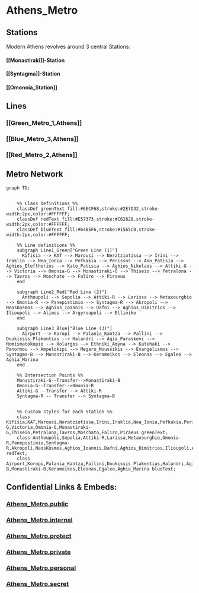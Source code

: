 # Athens_Metro

## Stations 

Modern Athens revolves around 3 central Stations: 
#### [[Monastiraki]]-Station  

#### [[Syntagma]]-Station 

#### [[Omonoia_Station]]  



## Lines 

### [[Green_Metro_1,Athens]]

### [[Blue_Metro_3,Athens]] 

### [[Red_Metro_2,Athens]] 


## Metro Network 

```mermaid
graph TD;


    %% Class Definitions %%
    classDef greenText fill:#6ECF68,stroke:#2E7D32,stroke-width:2px,color:#FFFFFF;
    classDef redText fill:#E57373,stroke:#C62828,stroke-width:2px,color:#FFFFFF;
    classDef blueText fill:#64B5F6,stroke:#1565C0,stroke-width:2px,color:#FFFFFF;

    %% Line definitions %%
    subgraph Line1_Green["Green Line (1)"]
      Kifisia --> KAT --> Marousi --> Neratziotissa --> Irini --> Iraklio --> Nea_Ionia --> Pefkakia --> Perissos --> Ano_Patisia --> Aghios_Eleftherios --> Kato_Patisia --> Aghios_Nikolaos --> Attiki-G --> Victoria --> Omonia-G --> Monastiraki-G --> Thiseio --> Petralona --> Tavros --> Moschato --> Faliro --> Piraeus 
    end
    
    subgraph Line2_Red["Red Line (2)"]
      Anthoupoli --> Sepolia --> Attiki-R --> Larissa --> Metaxourghio --> Omonia-R --> Panepistimio --> Syntagma-R --> Akropoli --> NeosKosmos --> Aghios_Ioannis --> Dafni --> Aghios_Dimitrios --> Ilioupoli --> Alimos --> Argyroupoli --> Elliniko 
    end
    
    subgraph Line3_Blue["Blue Line (3)"]
      Airport --> Koropi --> Palania_Kantza --> Pallini --> Doukissis_Plakentias --> Halandri --> Agia_Paraskevi --> Nomismatokopio --> Holargos --> Ethniki_Amyna --> Katehaki --> Panormou --> Ampelokipi --> Megaro_Moussikis --> Evangelismos --> Syntagma-B --> Monastiraki-B --> Kerameikos --> Eleonas --> Egaleo --> Aghia_Marina
    end
    
    %% Intersection Points %%
    Monastiraki-G--Transfer-->Monastiraki-B
    Omonia-G--Transfer-->Omonia-R
    Attiki-G --Transfer --> Attiki-R
    Syntagma-R -- Transfer --> Syntagma-B 


    %% Custom styles for each Station %%
    class Kifisia,KAT,Marousi,Neratziotissa,Irini,Iraklio,Nea_Ionia,Pefkakia,Perissos,Ano_Patisia,Aghios_Eleftherios,Kato_Patisia,Aghios_Nikolaos,Attiki-G,Victoria,Omonia-G,Monastiraki-G,Thiseio,Petralona,Tavros,Moschato,Faliro,Piraeus greenText;
    class Anthoupoli,Sepolia,Attiki-R,Larissa,Metaxourghio,Omonia-R,Panepistimio,Syntagma-R,Akropoli,NeosKosmos,Aghios_Ioannis,Dafni,Aghios_Dimitrios,Ilioupoli,Alimos,Argyroupoli,Elliniko redText;
    class Airport,Koropi,Palania_Kantza,Pallini,Doukissis_Plakentias,Halandri,Agia_Paraskevi,Nomismatokopio,Holargos,Ethniki_Amyna,Katehaki,Panormou,Ampelokipi,Megaro_Moussikis,Evangelismos,Syntagma-B,Monastiraki-B,Kerameikos,Eleonas,Egaleo,Aghia_Marina blueText;

```





## Confidential Links & Embeds: 

### [Athens_Metro.public](/_public/\Earth\Continent\Europe\Europe~South\Greece\Regions-Greek\Attica\cities~Attica\AthensAthens_Metro.public.md) 

### [Athens_Metro.internal](/_internal/\Earth\Continent\Europe\Europe~South\Greece\Regions-Greek\Attica\cities~Attica\AthensAthens_Metro.internal.md) 

### [Athens_Metro.protect](/_protect/\Earth\Continent\Europe\Europe~South\Greece\Regions-Greek\Attica\cities~Attica\AthensAthens_Metro.protect.md) 

### [Athens_Metro.private](/_private/\Earth\Continent\Europe\Europe~South\Greece\Regions-Greek\Attica\cities~Attica\AthensAthens_Metro.private.md) 

### [Athens_Metro.personal](/_personal/\Earth\Continent\Europe\Europe~South\Greece\Regions-Greek\Attica\cities~Attica\AthensAthens_Metro.personal.md) 

### [Athens_Metro.secret](/_secret/\Earth\Continent\Europe\Europe~South\Greece\Regions-Greek\Attica\cities~Attica\AthensAthens_Metro.secret.md)


